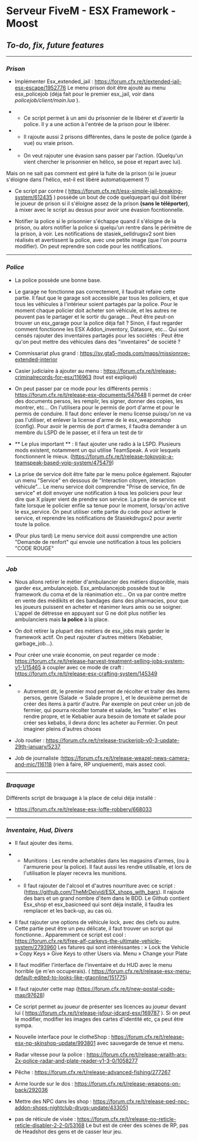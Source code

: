 # Serveur FiveM - ESX Framework - Moost
## _To-do, fix, future features_


------------


### _Prison_
- Implémenter Esx_extended_jail : https://forum.cfx.re/t/extended-jail-esx-escape/1952776
Le menu prison doit être ajouté au menu esx_policejob (déja fait pour le premier esx_jail, voir dans *policejob/client/main.lua* ).

- - Ce script permet à un ami du prisonnier de le libérer et d'avertir la police. Il y a une action à l'entrée de la prison pour le libérer.
- - Il rajoute aussi 2 prisons différentes, dans le poste de police (garde à vue) ou vraie prison.
- - On veut rajouter une évasion sans passer par l'action. (Quelqu'un vient chercher le prisonnier en hélico, se pose et repart avec lui).

Mais on ne sait pas comment est géré la fuite de la prison (si le joueur s'éloigne dans l'hélico, est-il est libéré automatiquement ?)

- Ce script par contre ( https://forum.cfx.re/t/esx-simple-jail-breaking-system/612435 ) possède un bout de code quelquepart qui doit libérer le joueur de prison si il s'éloigne assez de la prison **(sans le téléporter)**, à mixer avec le script au dessus pour avoir une évasion focntionnelle.

- Notifier la police si le prisonnier s'échappe quand il s'éloigne de la prison, ou alors notifier la police si quelqu'un rentre dans le périmètre de la prison, à voir.  Les notifications de stasiek_selldrugsv2 sont bien réalisés et avertissent la police, avec une petite image (que l'on pourra modifier). On peut reprendre son code pour les notifications.

------------


### _Police_

- La police possède une bonne base.
- Le garage ne fonctionne pas correctement, il faudrait refaire cette partie. 
Il faut que le garage soit accessible par tous les policiers, et que tous les véhicules à l'intérieur soient partagés par la police. Pour le moment chaque policier doit acheter son véhicule, et les autres ne peuvent pas le partager et le sortir du garage... Peut être peut-on trouver un esx_garage pour la police déja fait ? 
Sinon, il faut regarder comment fonctionne les ESX Addon_inventory, Datasore, etc... Qui sont censés rajouter des inventaires partagés pour les sociétés : Peut être qu'on peut mettre des véhicules dans des "inventaires" de société ?

- Commissariat plus grand : https://sv.gta5-mods.com/maps/missionrow-extended-interior

- Casier judiciaire à ajouter au menu : https://forum.cfx.re/t/release-criminalrecords-for-esx/116963 (tout est expliqué)

- On peut passer par ce mode pour les différents permis : https://forum.cfx.re/t/release-esx-documents/547648
Il permet de créer des documents persos, les remplir, les signer, donner des copies, les montrer, etc... 
On l'utilisera pour le permis de port d'arme et pour le permis de conduire.
 Il faut donc enlever le menu license puisqu'on ne va pas l'utiliser, et enlever la license d'arme de le esx_weaponshop (config).
Pour avoir le permis de port d'armes, il faudra demander à un membre du LSPD de le passer, et il fera un test de tir 

- ** Le plus important ** : Il faut ajouter une radio à la LSPD. Plusieurs mods existent, notamment un qui utilise TeamSpeak. A voir lesquels fonctionnent le mieux. (https://forum.cfx.re/t/release-tokovoip-a-teamspeak-based-voip-system/475479)



- La prise de service doit être faite par le menu police également. Rajouter un menu "Service" en dessous de "Interaction citoyen, interaction véhicule"...
Le menu service doit comprendre "Prise de service, fin de service" et doit envoyer une notification à tous les policiers pour leur dire que X player vient de prendre son service.
La prise de service est faite lorsque le policier enfile sa tenue pour le moment, lorsqu'on active le esx_service. On peut utiliser cette partie du code pour activer le service, et reprendre les notifications de Stasiekdrugsv2 pour avertir toute la police.

- (Pour plus tard) Le menu service doit aussi comprendre une action "Demande de renfort" qui envoie une notification à tous les policiers "CODE ROUGE"

------------


### _Job_ ###

- Nous allons retirer le métier d'ambulancier des métiers disponible, mais garder esx_ambulancejob.
Esx_ambulancejob possède tout le framework du coma et de la réanimation etc...
On va par contre mettre en vente des médikits et des bandages dans des pharmacies, pour que les joueurs puissent en acheter et réanimer leurs amis ou se soigner.
L'appel de détresse en appuyant sur G ne doit plus notifier les ambulanciers mais **la police** à la place.

- On doit retirer la plupart des métiers de esx_jobs mais garder le framework actif. On peut rajouter d'autres métiers (Kebabier, garbage_job...).

- Pour créer une vraie économie, on peut regarder ce mode : https://forum.cfx.re/t/release-harvest-treatment-selling-jobs-system-v1-1/15465 à coupler avec ce mode de craft : https://forum.cfx.re/t/release-esx-crafting-system/145349
- - Autrement dit, le premier mod permet de récolter et traiter des items persos, genre (Salade -> Salade propre ), et le deuxième permet de créer des items à partir d'autre. Par exemple on peut créer un job de fermier, qui pourra récolter tomate et salade, les "traiter" et les rendre propre,  et le Kebabier aura besoin de tomate et salade pour créer ses kebabs, il devra donc les acheter au Fermier.
On peut imaginer pleins d'autres chsoes

- Job routier :  https://forum.cfx.re/t/release-truckerjob-v0-3-update-29th-january/5237

- Job de journaliste :https://forum.cfx.re/t/release-weazel-news-camera-and-mic/116118 (rien à faire, RP unqiuement), mais assez cool.

------------

### _Braquage_

Différents script de braquage à la place de celui déja installé : 
- https://forum.cfx.re/t/release-esx-loffe-robbery/668033


------------

### _Inventaire, Hud, Divers_ ###

- Il faut ajouter des items. 
- - Munitions : Les rendre achetables dans les magasins d'armes, (ou à l'armurerie pour la police). Il faut aussi les rendre utilisable, et lors de l'utilisation le player recevra les munitions.
- - Il faut rajouter de l'alcool et d'autres nourriture avec ce script : (https://github.com/TheMrDeivid/ESX_shops_with_bars).
Il rajoute des bars et un grand nombre d'item dans le BDD. Le Github contient Esx_shop et esx_basicneed qui sont déja installé, il faudra les remplacer et les back-up, au cas où.

- Il faut rajouter une options de véhicule lock, avec des clefs ou autre.
Cette partie peut être un peu délicate, il faut trouver un script qui fonctionne..
Apparemment ce script est cool : https://forum.cfx.re/t/free-alf-carkeys-the-ultimate-vehicle-system/2793960 
Les fatures qui sont intéréssantes : 
» Lock the Vehicle
» Copy Keys
» Give Keys to other Users via. Menu
» Change your Plate

- Il faut modifier l'interface de l'inventaire et du HUD avec le menu horrible (je m'en occuperais). ( https://forum.cfx.re/t/release-esx-menu-default-edited-to-looks-like-gtaonline/151775)

- Il faut rajouter cette map (https://forum.cfx.re/t/new-postal-code-map/97628)

- Ce script permet au joueur de présenter ses licences au joueur devant lui ( https://forum.cfx.re/t/release-jsfour-idcard-esx/169787 ). Si on peut le modifier, modifier les images des cartes d'identité etc, ça peut être sympa.

- Nouvelle interface pour le clotheShop : https://forum.cfx.re/t/release-esx-np-skinshop-update/993801 avec sauvegarde de tenue et menu.

- Radar vitesse pour la police : https://forum.cfx.re/t/release-wraith-ars-2x-police-radar-and-plate-reader-v1-3-0/1058277

- Pêche : https://forum.cfx.re/t/release-advanced-fishing/277267

- Arme lourde sur le dos : https://forum.cfx.re/t/release-weapons-on-back/292036

- Mettre des NPC dans les shop : https://forum.cfx.re/t/release-ped-npc-addon-shops-nightclub-drugs-update/433051

- pas de réticule de visée : https://forum.cfx.re/t/release-no-reticle-reticle-disabler-2-2-0/53168 
Le but est de créer des scènes de RP, pas de Headshot des gens et de casser leur jeu.





